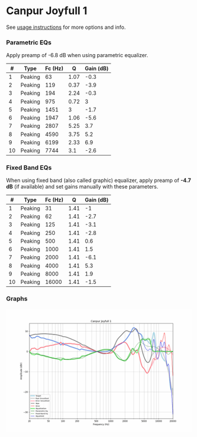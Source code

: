 # Canpur Joyfull 1
See [usage instructions](https://github.com/jaakkopasanen/AutoEq#usage) for more options and info.

### Parametric EQs
Apply preamp of -6.8 dB when using parametric equalizer.

|   # | Type    |   Fc (Hz) |    Q |   Gain (dB) |
|-----|---------|-----------|------|-------------|
|   1 | Peaking |        63 | 1.07 |        -0.3 |
|   2 | Peaking |       119 | 0.37 |        -3.9 |
|   3 | Peaking |       194 | 2.24 |        -0.3 |
|   4 | Peaking |       975 | 0.72 |         3   |
|   5 | Peaking |      1451 | 3    |        -1.7 |
|   6 | Peaking |      1947 | 1.06 |        -5.6 |
|   7 | Peaking |      2807 | 5.25 |         3.7 |
|   8 | Peaking |      4590 | 3.75 |         5.2 |
|   9 | Peaking |      6199 | 2.33 |         6.9 |
|  10 | Peaking |      7744 | 3.1  |        -2.6 |

### Fixed Band EQs
When using fixed band (also called graphic) equalizer, apply preamp of **-4.7 dB** (if available) and set gains manually with these parameters.

|   # | Type    |   Fc (Hz) |    Q |   Gain (dB) |
|-----|---------|-----------|------|-------------|
|   1 | Peaking |        31 | 1.41 |        -1   |
|   2 | Peaking |        62 | 1.41 |        -2.7 |
|   3 | Peaking |       125 | 1.41 |        -3.1 |
|   4 | Peaking |       250 | 1.41 |        -2.8 |
|   5 | Peaking |       500 | 1.41 |         0.6 |
|   6 | Peaking |      1000 | 1.41 |         1.5 |
|   7 | Peaking |      2000 | 1.41 |        -6.1 |
|   8 | Peaking |      4000 | 1.41 |         5.3 |
|   9 | Peaking |      8000 | 1.41 |         1.9 |
|  10 | Peaking |     16000 | 1.41 |        -1.5 |

### Graphs
![](./Canpur%20Joyfull%201.png)
